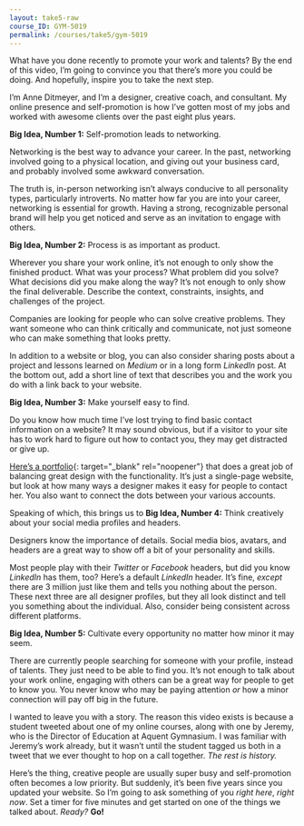 ```yaml
---
layout: take5-raw
course_ID: GYM-5019
permalink: /courses/take5/gym-5019
---
```


What have you done recently to promote your work and talents? By the end of this video, I’m going to convince you that there’s more you could be doing. And hopefully, inspire you to take the next step.

I’m Anne Ditmeyer, and I’m a designer, creative coach, and consultant. My online presence and self-promotion is how I’ve gotten most of my jobs and worked with awesome clients over the past eight plus years.

**Big Idea, Number 1:** Self-promotion leads to networking.

Networking is the best way to advance your career. In the past, networking involved going to a physical location, and giving out your business card, and probably involved some awkward conversation.

The truth is, in-person networking isn’t always conducive to all personality types, particularly introverts. No matter how far you are into your career, networking is essential for growth. Having a strong, recognizable personal brand will help you get noticed and serve as an invitation to engage with others.

**Big Idea, Number 2:** Process is as important as product.

Wherever you share your work online, it’s not enough to only show the finished product. What was your process? What problem did you solve? What decisions did you make along the way? It’s not enough to only show the final deliverable. Describe the context, constraints, insights, and challenges of the project.

Companies are looking for people who can solve creative problems. They want someone who can think critically and communicate, not just someone who can make something that looks pretty.

In addition to a website or blog, you can also consider sharing posts about a project and lessons learned on <cite>Medium</cite> or in a long form <cite>LinkedIn</cite> post. At the bottom out, add a short line of text that describes you and the work you do with a link back to your website.

**Big Idea, Number 3:** Make yourself easy to find.

Do you know how much time I’ve lost trying to find basic contact information on a website? It may sound obvious, but if a visitor to your site has to work hard to figure out how to contact you, they may get distracted or give up.

[Here’s a portfolio][1]{: target="_blank" rel="noopener"} that does a great job of balancing great design with the functionality. It’s just a single-page website, but look at how many ways a designer makes it easy for people to contact her. You also want to connect the dots between your various accounts.

Speaking of which, this brings us to **Big Idea, Number 4:** Think creatively about your social media profiles and headers.

Designers know the importance of details. Social media bios, avatars, and headers are a great way to show off a bit of your personality and skills.

Most people play with their <cite>Twitter</cite> or <cite>Facebook</cite> headers, but did you know <cite>LinkedIn</cite> has them, too? Here’s a default <cite>LinkedIn</cite> header. It’s fine, *except* there are 3 million just like them and tells you nothing about the person. These next three are all designer profiles, but they all look distinct and tell you something about the individual. Also, consider being consistent across different platforms.

**Big Idea, Number 5:** Cultivate every opportunity no matter how minor it may seem.

There are currently people searching for someone with your profile, instead of talents. They just need to be able to find you. It’s not enough to talk about your work online, engaging with others can be a great way for people to get to know you. You never know who may be paying attention *or* how a minor connection will pay off big in the future.

I wanted to leave you with a story. The reason this video exists is because a student tweeted about one of my online courses, along with one by Jeremy, who is the Director of Education at Aquent Gymnasium. I was familiar with Jeremy’s work already, but it wasn’t until the student tagged us both in a tweet that we ever thought to hop on a call together. *The rest is history.*

Here’s the thing, creative people are usually super busy and self-promotion often becomes a low priority. But suddenly, it’s been five years since you updated your website. So I’m going to ask something of you *right here*, *right now*. Set a timer for five minutes and get started on one of the things we talked about. *Ready?* **Go!**

[1]: https://owltastic.com


